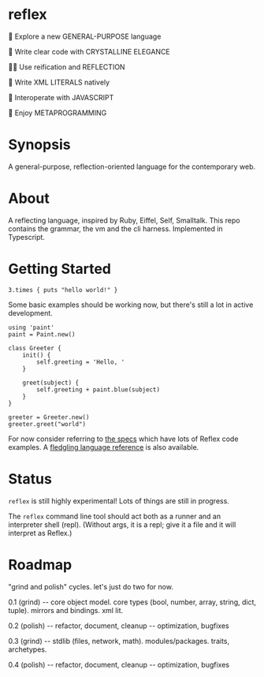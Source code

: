# reflex

🤖 Explore a new GENERAL-PURPOSE language

💎 Write clear code with CRYSTALLINE ELEGANCE 

🕵🏻‍ Use reification and REFLECTION

🎉 Write XML LITERALS natively

🥂 Interoperate with JAVASCRIPT

🥳 Enjoy METAPROGRAMMING

# Synopsis

A general-purpose, reflection-oriented language for the contemporary web.

# About

A reflecting language, inspired by Ruby, Eiffel, Self, Smalltalk.
This repo contains the grammar, the vm and the cli harness.
Implemented in Typescript.

# Getting Started

```
3.times { puts "hello world!" }
```

Some basic examples should be working now, but there's still a lot in active development.

```
using 'paint'
paint = Paint.new()

class Greeter {
    init() {
        self.greeting = 'Hello, '
    }

    greet(subject) {
        self.greeting + paint.blue(subject)
    }
}

greeter = Greeter.new()
greeter.greet("world")
```

For now consider referring to [the specs](src/reflex/Reflex.spec.ts) which have lots of Reflex code examples.
A [fledgling language reference](LANGUAGE.md) is also available.

# Status
`reflex` is still highly experimental! Lots of things are still in progress.

The `reflex` command line tool should act both as a runner and an interpreter shell (repl).
(Without args, it is a repl; give it a file and it will interpret as Reflex.)

# Roadmap
"grind and polish" cycles. let's just do two for now.

0.1 (grind) -- core object model. core types (bool, number, array, string, dict, tuple). mirrors and bindings. xml lit.

0.2 (polish) -- refactor, document, cleanup -- optimization, bugfixes

0.3 (grind) -- stdlib (files, network, math). modules/packages. traits, archetypes.

0.4 (polish) -- refactor, document, cleanup -- optimization, bugfixes

